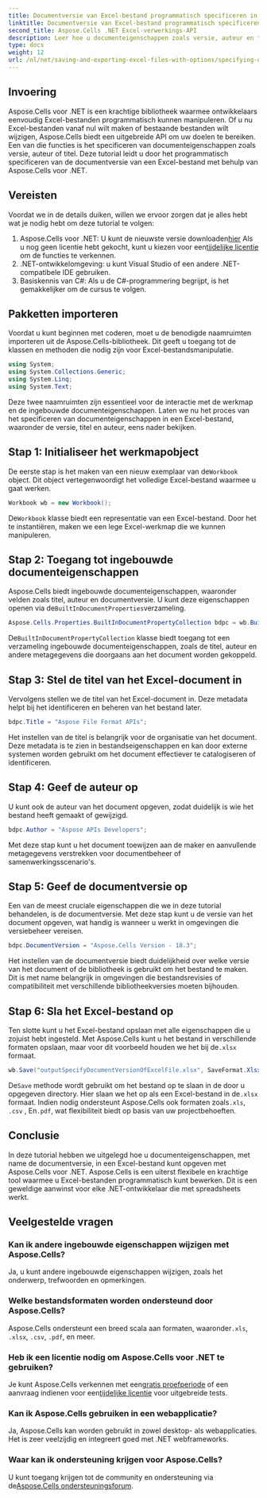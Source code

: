 ```yaml
---
title: Documentversie van Excel-bestand programmatisch specificeren in .NET
linktitle: Documentversie van Excel-bestand programmatisch specificeren in .NET
second_title: Aspose.Cells .NET Excel-verwerkings-API
description: Leer hoe u documenteigenschappen zoals versie, auteur en titel programmatisch kunt opgeven in een Excel-bestand met behulp van Aspose.Cells voor .NET, met stapsgewijze instructies.
type: docs
weight: 12
url: /nl/net/saving-and-exporting-excel-files-with-options/specifying-document-version-of-excel-file/
---
```

## Invoering
Aspose.Cells voor .NET is een krachtige bibliotheek waarmee ontwikkelaars eenvoudig Excel-bestanden programmatisch kunnen manipuleren. Of u nu Excel-bestanden vanaf nul wilt maken of bestaande bestanden wilt wijzigen, Aspose.Cells biedt een uitgebreide API om uw doelen te bereiken. Een van die functies is het specificeren van documenteigenschappen zoals versie, auteur of titel. Deze tutorial leidt u door het programmatisch specificeren van de documentversie van een Excel-bestand met behulp van Aspose.Cells voor .NET.
## Vereisten
Voordat we in de details duiken, willen we ervoor zorgen dat je alles hebt wat je nodig hebt om deze tutorial te volgen:
1.  Aspose.Cells voor .NET: U kunt de nieuwste versie downloaden[hier](https://releases.aspose.com/cells/net/) Als u nog geen licentie hebt gekocht, kunt u kiezen voor een[tijdelijke licentie](https://purchase.aspose.com/temporary-license/) om de functies te verkennen.
2. .NET-ontwikkelomgeving: u kunt Visual Studio of een andere .NET-compatibele IDE gebruiken.
3. Basiskennis van C#: Als u de C#-programmering begrijpt, is het gemakkelijker om de cursus te volgen.
## Pakketten importeren
Voordat u kunt beginnen met coderen, moet u de benodigde naamruimten importeren uit de Aspose.Cells-bibliotheek. Dit geeft u toegang tot de klassen en methoden die nodig zijn voor Excel-bestandsmanipulatie.
```csharp
using System;
using System.Collections.Generic;
using System.Linq;
using System.Text;
```
Deze twee naamruimten zijn essentieel voor de interactie met de werkmap en de ingebouwde documenteigenschappen.
Laten we nu het proces van het specificeren van documenteigenschappen in een Excel-bestand, waaronder de versie, titel en auteur, eens nader bekijken.
## Stap 1: Initialiseer het werkmapobject
 De eerste stap is het maken van een nieuw exemplaar van de`Workbook` object. Dit object vertegenwoordigt het volledige Excel-bestand waarmee u gaat werken.
```csharp
Workbook wb = new Workbook();
```
 De`Workbook` klasse biedt een representatie van een Excel-bestand. Door het te instantiëren, maken we een lege Excel-werkmap die we kunnen manipuleren.
## Stap 2: Toegang tot ingebouwde documenteigenschappen
Aspose.Cells biedt ingebouwde documenteigenschappen, waaronder velden zoals titel, auteur en documentversie. U kunt deze eigenschappen openen via de`BuiltInDocumentProperties`verzameling.
```csharp
Aspose.Cells.Properties.BuiltInDocumentPropertyCollection bdpc = wb.BuiltInDocumentProperties;
```
 De`BuiltInDocumentPropertyCollection` klasse biedt toegang tot een verzameling ingebouwde documenteigenschappen, zoals de titel, auteur en andere metagegevens die doorgaans aan het document worden gekoppeld.
## Stap 3: Stel de titel van het Excel-document in
Vervolgens stellen we de titel van het Excel-document in. Deze metadata helpt bij het identificeren en beheren van het bestand later.
```csharp
bdpc.Title = "Aspose File Format APIs";
```
Het instellen van de titel is belangrijk voor de organisatie van het document. Deze metadata is te zien in bestandseigenschappen en kan door externe systemen worden gebruikt om het document effectiever te catalogiseren of identificeren.
## Stap 4: Geef de auteur op
U kunt ook de auteur van het document opgeven, zodat duidelijk is wie het bestand heeft gemaakt of gewijzigd.
```csharp
bdpc.Author = "Aspose APIs Developers";
```
Met deze stap kunt u het document toewijzen aan de maker en aanvullende metagegevens verstrekken voor documentbeheer of samenwerkingsscenario's.
## Stap 5: Geef de documentversie op
Een van de meest cruciale eigenschappen die we in deze tutorial behandelen, is de documentversie. Met deze stap kunt u de versie van het document opgeven, wat handig is wanneer u werkt in omgevingen die versiebeheer vereisen.
```csharp
bdpc.DocumentVersion = "Aspose.Cells Version - 18.3";
```
Het instellen van de documentversie biedt duidelijkheid over welke versie van het document of de bibliotheek is gebruikt om het bestand te maken. Dit is met name belangrijk in omgevingen die bestandsrevisies of compatibiliteit met verschillende bibliotheekversies moeten bijhouden.
## Stap 6: Sla het Excel-bestand op
 Ten slotte kunt u het Excel-bestand opslaan met alle eigenschappen die u zojuist hebt ingesteld. Met Aspose.Cells kunt u het bestand in verschillende formaten opslaan, maar voor dit voorbeeld houden we het bij de`.xlsx` formaat.
```csharp
wb.Save("outputSpecifyDocumentVersionOfExcelFile.xlsx", SaveFormat.Xlsx);
```
 De`Save` methode wordt gebruikt om het bestand op te slaan in de door u opgegeven directory. Hier slaan we het op als een Excel-bestand in de`.xlsx` formaat. Indien nodig ondersteunt Aspose.Cells ook formaten zoals`.xls`, `.csv` , En`.pdf`, wat flexibiliteit biedt op basis van uw projectbehoeften.
## Conclusie
In deze tutorial hebben we uitgelegd hoe u documenteigenschappen, met name de documentversie, in een Excel-bestand kunt opgeven met Aspose.Cells voor .NET. Aspose.Cells is een uiterst flexibele en krachtige tool waarmee u Excel-bestanden programmatisch kunt bewerken. Dit is een geweldige aanwinst voor elke .NET-ontwikkelaar die met spreadsheets werkt.
## Veelgestelde vragen
### Kan ik andere ingebouwde eigenschappen wijzigen met Aspose.Cells?  
Ja, u kunt andere ingebouwde eigenschappen wijzigen, zoals het onderwerp, trefwoorden en opmerkingen.
### Welke bestandsformaten worden ondersteund door Aspose.Cells?  
 Aspose.Cells ondersteunt een breed scala aan formaten, waaronder`.xls`, `.xlsx`, `.csv`, `.pdf`, en meer.
### Heb ik een licentie nodig om Aspose.Cells voor .NET te gebruiken?  
 Je kunt Aspose.Cells verkennen met een[gratis proefperiode](https://releases.aspose.com/) of een aanvraag indienen voor een[tijdelijke licentie](https://purchase.aspose.com/temporary-license/) voor uitgebreide tests.
### Kan ik Aspose.Cells gebruiken in een webapplicatie?  
Ja, Aspose.Cells kan worden gebruikt in zowel desktop- als webapplicaties. Het is zeer veelzijdig en integreert goed met .NET webframeworks.
### Waar kan ik ondersteuning krijgen voor Aspose.Cells?  
 U kunt toegang krijgen tot de community en ondersteuning via de[Aspose.Cells ondersteuningsforum](https://forum.aspose.com/c/cells/9).